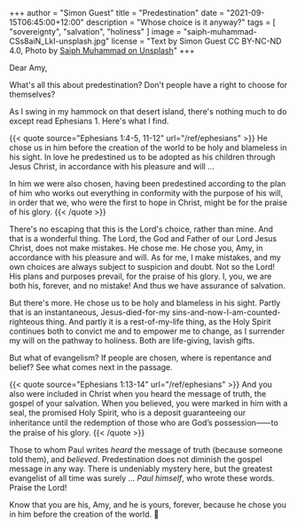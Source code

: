 +++
author = "Simon Guest"
title = "Predestination"
date = "2021-09-15T06:45:00+12:00"
description = "Whose choice is it anyway?"
tags = [ "sovereignty", "salvation", "holiness" ]
image = "saiph-muhammad-CSs8aiN_LkI-unsplash.jpg"
license = "Text by Simon Guest CC BY-NC-ND 4.0, Photo by [Saiph Muhammad on Unsplash](https://unsplash.com/photos/CSs8aiN_LkI)"
+++

Dear Amy,

What's all this about predestination? Don't people have a right to choose for themselves?

As I swing in my hammock on that desert island, there's nothing much to do except read Ephesians 1. Here's what I find.

{{< quote source="Ephesians 1:4-5, 11-12" url="/ref/ephesians" >}}
He chose us in him before the creation of the world to be holy and blameless in his sight. In love he predestined us to be adopted as his children through Jesus Christ, in accordance with his pleasure and will ...

In him we were also chosen, having been predestined according to the plan of him who works out everything in conformity with the purpose of his will, in order that we, who were the first to hope in Christ, might be for the praise of his glory.
{{< /quote >}}

There's no escaping that this is the Lord's choice, rather than mine. And that is a wonderful thing. The Lord, the God and Father of our Lord Jesus Christ, does not make mistakes. He chose me. He chose you, Amy, in accordance with his pleasure and will. As for me, I make mistakes, and my own choices are always subject to suspicion and doubt. Not so the Lord! His plans and purposes prevail, for the praise of his glory. I, you, we are both his, forever, and no mistake! And thus we have assurance of salvation.

But there's more. He chose us to be holy and blameless in his sight. Partly that is an instantaneous, Jesus-died-for-my sins-and-now-I-am-counted-righteous thing. And partly it is a rest-of-my-life thing, as the Holy Spirit continues both to convict me and to empower me to change, as I surrender my will on the pathway to holiness. Both are life-giving, lavish gifts.

But what of evangelism? If people are chosen, where is repentance and belief? See what comes next in the passage.

{{< quote source="Ephesians 1:13-14" url="/ref/ephesians" >}}
And you also were included in Christ when you heard the message of truth, the gospel of your salvation. When you believed, you were marked in him with a seal, the promised Holy Spirit, who is a deposit guaranteeing our inheritance until the redemption of those who are God’s possession⸺to the praise of his glory.
{{< /quote >}}

Those to whom Paul writes _heard_ the message of truth (because someone told them), and _believed_. Predestination does not diminish the gospel message in any way. There is undeniably mystery here, but the greatest evangelist of all time was surely ... _Paul himself_, who wrote these words. Praise the Lord!

Know that you are his, Amy, and he is yours, forever, because he chose you in him before the creation of the world. 🙏
